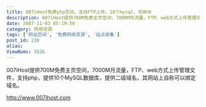 ```yaml
---
title: 007iHost免费php空间，支持FTP上传，10个mysql，可绑米
description: 007iHost提供700M免费主页空间，7000M月流量，FTP、web方式上传管理文件，支持php，提供10个MySQL数据库，提供二级域名，其网站上自称可以绑定域名。http://www.007ihost.com
date: 2007-11-03 05:19:56
category: 网络资源
tags: ['网站空间', '免费网络资源', '站点收集']
post_id: 230
alias:
ViewNums: 5826
---
```


007iHost提供700M免费主页空间，7000M月流量，FTP、web方式上传管理文件，支持php，提供10个MySQL数据库，提供二级域名，其网站上自称可以绑定域名。

<http://www.007ihost.com>

